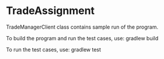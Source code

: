 # TradeAssignment
TradeManagerClient class contains sample run of the program.

To build the program and run the test cases, use: gradlew build

To run the test cases, use: gradlew test

